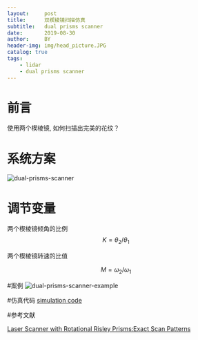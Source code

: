 ```yaml
---
layout:     post
title:      双楔棱镜扫描仿真
subtitle:   dual prisms scanner
date:       2019-08-30
author:     BY
header-img: img/head_picture.JPG
catalog: true
tags:
    - lidar
    - dual prisms scanner
--- 
```


# 前言

使用两个楔棱镜, 如何扫描出完美的花纹？

# 系统方案

![dual-prisms-scanner](https://user-images.githubusercontent.com/3192355/64057338-240c5400-cbce-11e9-88b0-1b22aeb98de0.jpg)



# 调节变量

两个楔棱镜倾角的比例 
$$K= \theta_2 / \theta_1$$

两个楔棱镜转速的比值

$$M = \omega_2 / \omega_1$$


#案例
![dual-prisms-scanner-example](https://user-images.githubusercontent.com/3192355/64057339-2c648f00-cbce-11e9-8f34-09210e293401.jpg)


#仿真代码
[simulation code](https://github.com/libing64/dual_prisms_scanner)


#参考文献

[Laser Scanner with Rotational Risley Prisms:Exact Scan Patterns](https://github.com/libing64/dual_prisms_scanner/tree/master/paper)
